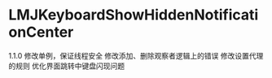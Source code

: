 # LMJKeyboardShowHiddenNotificationCenter

1.1.0
修改单例，保证线程安全
修改添加、删除观察者逻辑上的错误
修改设置代理的规则
优化界面跳转中键盘闪现问题
